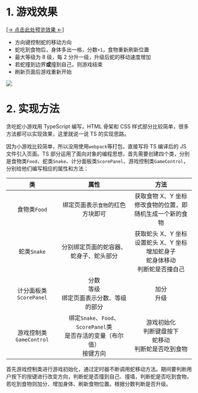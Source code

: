 # 1. 游戏效果

<a href="https://gluttonous-snake-six.vercel.app/" target="_blank">[→ 点击此处预览效果 ←]</a>

-   方向键控制蛇的移动方向
-   蛇吃到食物后，身体多出一格，分数`+1`，食物重新刷新位置
-   最大等级为 8 级，每 2 分升一级，升级后蛇的移动速度增加
-   若蛇撞到边界**或**撞到自己，则游戏结束
-   刷新页面后游戏重新开始

![](https://img.huahuabiz.com/user_files/20241226/1735219897232806.gif)

# 2. 实现方法

贪吃蛇小游戏用 TypeScript 编写，HTML 骨架和 CSS 样式部分比较简单，很多方法都可以实现效果，这里就说一说 TS 的实现思路。

因为小游戏比较简单，所以没用使用`webpack`等打包，直接写将 TS 编译后的 JS 文件引入页面。TS 部分运用了面向对象的编程思想，首先需要创建四个类，分别是食物类`Food`、蛇类`Snake`、计分面板类`ScorePanel`、游戏控制类`GameControl`，分别给他们编写相应的属性和方法：

|           类            |                                      属性                                       |                                               方法                                               |
| :---------------------: | :-----------------------------------------------------------------------------: | :----------------------------------------------------------------------------------------------: |
|      食物类`Food`       |                        绑定页面表示`食物`的红色方块即可                         |                  获取食物 X、Y 坐标<br/>修改食物的位置，即随机生成一个新的食物                   |
|       蛇类`Snake`       |                     分别绑定页面的蛇容器、蛇身子、蛇头部分                      | 获取蛇头 X、Y 坐标<br />设置蛇头 X、Y 坐标<br />增加蛇身子<br />蛇身体移动<br />判断蛇是否撞自己 |
| 计分面板类`ScorePanel`  |                分数<br />等级<br />绑定页面表示分数、等级的部分                 |                                          加分<br />升级                                          |
| 游戏控制类`GameControl` | 绑定`Snake`、`Food`、`ScorePanel`类<br />是否存活的变量（布尔值）<br />按键方向 |                 游戏初始化<br />判断键盘按下<br />蛇移动<br />判断蛇是否吃到食物                 |

首先游戏控制类进行游戏初始化，通过定时器不断调用蛇移动方法。期间要判断用户按下的按键进行改变方向，判断蛇是否撞到自己、撞墙，判断蛇是否吃到食物，若吃到食物则加分、增加身体、刷新食物位置。根据分数判断是否升级。
